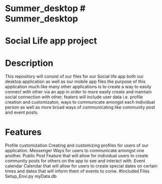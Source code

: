 # Summer_desktop # Summer_desktop
# Social Life app project
# Description
This repository will consist of our files for our Social life app both our desktop application as well as our mobile app files the purpose of this application much like many other applications is to create a way to easily connect with other via an app in order to more easily create and maintain social connection with other, featers will include user data i.e. profile creation and customizaton, ways to communicate amongst each individual person as well as more broad ways of communicating like community post and event posts.
# Features
Profile customization
  Creating and customizing profiles for users of our application.
Messenger
  Ways for users to communicate amongst one another.
Public Post
  Feature that will allow for individual users to create community posts for others on the app to see and interact with.
Event calendar
  Calendar that will allow for users to create special dates on certain times and dates that will inform them of events to come.
#Included Files
  Setup_Envi.py
  myData.db
  
